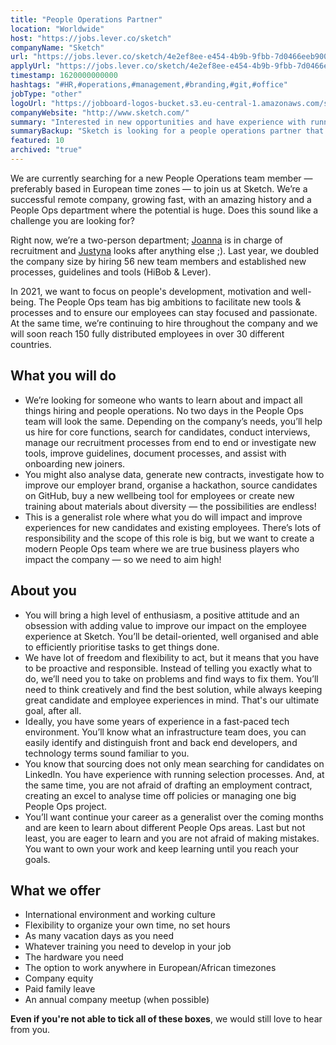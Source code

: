 ```yaml
---
title: "People Operations Partner"
location: "Worldwide"
host: "https://jobs.lever.co/sketch"
companyName: "Sketch"
url: "https://jobs.lever.co/sketch/4e2ef8ee-e454-4b9b-9fbb-7d0466eeb900"
applyUrl: "https://jobs.lever.co/sketch/4e2ef8ee-e454-4b9b-9fbb-7d0466eeb900/apply"
timestamp: 1620000000000
hashtags: "#HR,#operations,#management,#branding,#git,#office"
jobType: "other"
logoUrl: "https://jobboard-logos-bucket.s3.eu-central-1.amazonaws.com/sketch"
companyWebsite: "http://www.sketch.com/"
summary: "Interested in new opportunities and have experience with running selection processes? Sketch has a job opening for a People Operations Partner."
summaryBackup: "Sketch is looking for a people operations partner that has experience in: #operations, #management, #branding."
featured: 10
archived: "true"
---
```


We are currently searching for a new People Operations team member — preferably based in European time zones — to join us at Sketch. We’re a successful remote company, growing fast, with an amazing history and a People Ops department where the potential is huge. Does this sound like a challenge you are looking for?

Right now, we’re a two-person department; [Joanna](https://www.linkedin.com/in/joannasitarzrecruitment/) is in charge of recruitment and [Justyna](https://www.linkedin.com/in/adamczykjustyna/) looks after anything else ;). Last year, we doubled the company size by hiring 56 new team members and established new processes, guidelines and tools (HiBob & Lever).

In 2021, we want to focus on people's development, motivation and well-being. The People Ops team has big ambitions to facilitate new tools & processes and to ensure our employees can stay focused and passionate. At the same time, we’re continuing to hire throughout the company and we will soon reach 150 fully distributed employees in over 30 different countries.

## What you will do

*   We’re looking for someone who wants to learn about and impact all things hiring and people operations. No two days in the People Ops team will look the same. Depending on the company’s needs, you’ll help us hire for core functions, search for candidates, conduct interviews, manage our recruitment processes from end to end or investigate new tools, improve guidelines, document processes, and assist with onboarding new joiners.
*   You might also analyse data, generate new contracts, investigate how to improve our employer brand, organise a hackathon, source candidates on GitHub, buy a new wellbeing tool for employees or create new training about materials about diversity — the possibilities are endless!
*   This is a generalist role where what you do will impact and improve experiences for new candidates and existing employees. There’s lots of responsibility and the scope of this role is big, but we want to create a modern People Ops team where we are true business players who impact the company — so we need to aim high!

## About you

*   You will bring a high level of enthusiasm, a positive attitude and an obsession with adding value to improve our impact on the employee experience at Sketch. You’ll be detail-oriented, well organised and able to efficiently prioritise tasks to get things done.
*   We have lot of freedom and flexibility to act, but it means that you have to be proactive and responsible. Instead of telling you exactly what to do, we’ll need you to take on problems and find ways to fix them. You’ll need to think creatively and find the best solution, while always keeping great candidate and employee experiences in mind. That's our ultimate goal, after all.
*   Ideally, you have some years of experience in a fast-paced tech environment. You’ll know what an infrastructure team does, you can easily identify and distinguish front and back end developers, and technology terms sound familiar to you.
*   You know that sourcing does not only mean searching for candidates on LinkedIn. You have experience with running selection processes. And, at the same time, you are not afraid of drafting an employment contract, creating an excel to analyse time off policies or managing one big People Ops project.
*   You’ll want continue your career as a generalist over the coming months and are keen to learn about different People Ops areas. Last but not least, you are eager to learn and you are not afraid of making mistakes. You want to own your work and keep learning until you reach your goals.

## What we offer

*   International environment and working culture
*   Flexibility to organize your own time, no set hours
*   As many vacation days as you need
*   Whatever training you need to develop in your job
*   The hardware you need
*   The option to work anywhere in European/African timezones
*   Company equity
*   Paid family leave
*   An annual company meetup (when possible)

**Even if you're not able to tick all of these boxes**, we would still love to hear from you.
